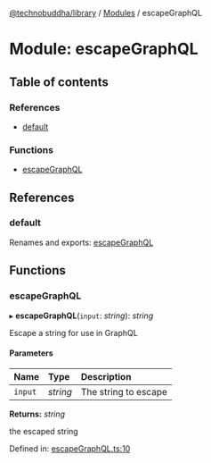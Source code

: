 [@technobuddha/library](../..) / [Modules](../Modules.md) / escapeGraphQL

# Module: escapeGraphQL

## Table of contents

### References

- [default](escapegraphql.md#default)

### Functions

- [escapeGraphQL](escapegraphql.md#escapegraphql)

## References

### default

Renames and exports: [escapeGraphQL](escapegraphql.md#escapegraphql)

## Functions

### escapeGraphQL

▸ **escapeGraphQL**(`input`: *string*): *string*

Escape a string for use in GraphQL

#### Parameters

| Name | Type | Description |
| :------ | :------ | :------ |
| `input` | *string* | The string to escape |

**Returns:** *string*

the escaped string

Defined in: [escapeGraphQL.ts:10](../../src/escapeGraphQL.ts#L10)
